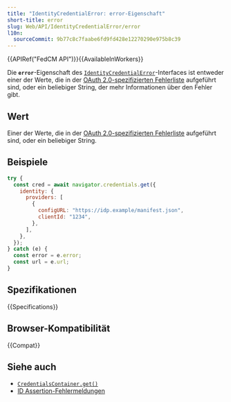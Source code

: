 ```yaml
---
title: "IdentityCredentialError: error-Eigenschaft"
short-title: error
slug: Web/API/IdentityCredentialError/error
l10n:
  sourceCommit: 9b77c8c7faabe6fd9fd428e12270290e975b8c39
---
```


{{APIRef("FedCM API")}}{{AvailableInWorkers}}

Die **`error`**-Eigenschaft des [`IdentityCredentialError`](/de/docs/Web/API/IdentityCredentialError)-Interfaces ist entweder einer der Werte, die in der [OAuth 2.0-spezifizierten Fehlerliste](https://datatracker.ietf.org/doc/html/rfc6749#section-4.1.2.1) aufgeführt sind, oder ein beliebiger String, der mehr Informationen über den Fehler gibt.

## Wert

Einer der Werte, die in der [OAuth 2.0-spezifizierten Fehlerliste](https://datatracker.ietf.org/doc/html/rfc6749#section-4.1.2.1) aufgeführt sind, oder ein beliebiger String.

## Beispiele

```js
try {
  const cred = await navigator.credentials.get({
    identity: {
      providers: [
        {
          configURL: "https://idp.example/manifest.json",
          clientId: "1234",
        },
      ],
    },
  });
} catch (e) {
  const error = e.error;
  const url = e.url;
}
```

## Spezifikationen

{{Specifications}}

## Browser-Kompatibilität

{{Compat}}

## Siehe auch

- [`CredentialsContainer.get()`](/de/docs/Web/API/CredentialsContainer/get)
- [ID Assertion-Fehlermeldungen](/de/docs/Web/API/FedCM_API/IDP_integration#id_assertion_error_responses)
